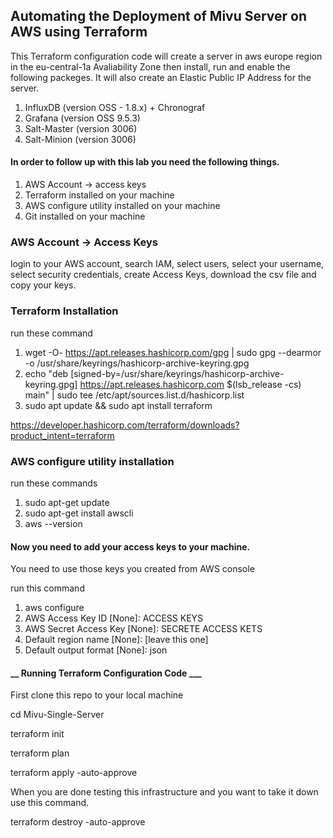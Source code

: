 ## Automating the Deployment of Mivu Server on AWS using Terraform

This Terraform configuration code will create a server in aws europe region in the eu-central-1a Avaliability Zone then install, run and enable the following packeges. It will also create an Elastic Public IP Address for the server.

1. InfluxDB (version OSS - 1.8.x) + Chronograf
2. Grafana (version OSS 9.5.3)
3. Salt-Master (version 3006)
4. Salt-Minion (version 3006)

#### In order to follow up with this lab you need the following things.

1. AWS Account -> access keys
2. Terraform installed on your machine
3. AWS configure utility installed on your machine
4. Git installed on your machine

### AWS Account -> Access Keys

login to your AWS account, search IAM, select users, select your username, select security credentials, create Access Keys, download the csv file and copy your keys.

### Terraform Installation

run these command

1. wget -O- https://apt.releases.hashicorp.com/gpg | sudo gpg --dearmor -o /usr/share/keyrings/hashicorp-archive-keyring.gpg
2. echo "deb [signed-by=/usr/share/keyrings/hashicorp-archive-keyring.gpg] https://apt.releases.hashicorp.com $(lsb_release -cs) main" | sudo tee /etc/apt/sources.list.d/hashicorp.list
3. sudo apt update && sudo apt install terraform

https://developer.hashicorp.com/terraform/downloads?product_intent=terraform

### AWS configure utility installation

run these commands

1. sudo apt-get update
2. sudo apt-get install awscli
3. aws --version

#### Now you need to add your access keys to your machine.

You need to use those keys you created from AWS console

run this command

1. aws configure
2. AWS Access Key ID [None]: ACCESS KEYS
3. AWS Secret Access Key [None]: SECRETE ACCESS KETS
4. Default region name [None]: [leave this one]
5. Default output format [None]: json

#### **\_\_** Running Terraform Configuration Code **\_\_\_**

First clone this repo to your local machine

cd Mivu-Single-Server

terraform init

terraform plan

terraform apply -auto-approve

When you are done testing this infrastructure and you want to take it down use this command.

terraform destroy -auto-approve
